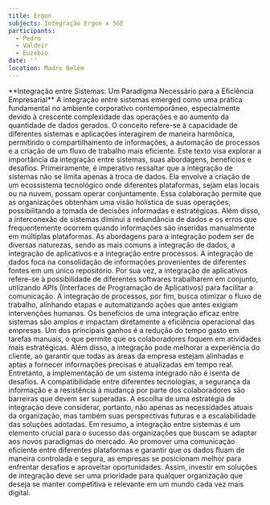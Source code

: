 ```yaml
---
title: Ergon
subjects: Integração Ergon x SGE
participants:
  - Pedro
  - Valdeir
  - Euzebio
date: ''
location: Madre Belém
---
```

\*\*Integração entre Sistemas: Um Paradigma Necessário para a Eficiência Empresarial\*\*
A integração entre sistemas emerged como uma prática fundamental no ambiente corporativo contemporâneo, especialmente devido à crescente complexidade das operações e ao aumento da quantidade de dados gerados. O conceito refere-se à capacidade de diferentes sistemas e aplicações interagirem de maneira harmônica, permitindo o compartilhamento de informações, a automação de processos e a criação de um fluxo de trabalho mais eficiente. Este texto visa explorar a importância da integração entre sistemas, suas abordagens, benefícios e desafios.
Primeiramente, é imperativo ressaltar que a integração de sistemas não se limita apenas à troca de dados. Ela envolve a criação de um ecossistema tecnológico onde diferentes plataformas, sejam elas locais ou na nuvem, possam operar conjuntamente. Essa colaboração permite que as organizações obtenham uma visão holística de suas operações, possibilitando a tomada de decisões informadas e estratégicas. Além disso, a interconexão de sistemas diminui a redundância de dados e os erros que frequentemente ocorrem quando informações são inseridas manualmente em múltiplas plataformas.
As abordagens para a integração podem ser de diversas naturezas, sendo as mais comuns a integração de dados, a integração de aplicativos e a integração entre processos. A integração de dados foca na consolidação de informações provenientes de diferentes fontes em um único repositório. Por sua vez, a integração de aplicativos refere-se à possibilidade de diferentes softwares trabalharem em conjunto, utilizando APIs (Interfaces de Programação de Aplicativos) para facilitar a comunicação. A integração de processos, por fim, busca otimizar o fluxo de trabalho, alinhando etapas e automatizando ações que antes exigiam intervenções humanas.
Os benefícios de uma integração eficaz entre sistemas são amplos e impactam diretamente a eficiência operacional das empresas. Um dos principais ganhos é a redução do tempo gasto em tarefas manuais, o que permite que os colaboradores foquem em atividades mais estratégicas. Além disso, a integração pode melhorar a experiência do cliente, ao garantir que todas as áreas da empresa estejam alinhadas e aptas a fornecer informações precisas e atualizadas em tempo real.
Entretanto, a implementação de um sistema integrado não é isenta de desafios. A compatibilidade entre diferentes tecnologias, a segurança da informação e a resistência à mudança por parte dos colaboradores são barreiras que devem ser superadas. A escolha de uma estratégia de integração deve considerar, portanto, não apenas as necessidades atuais da organização, mas também suas perspectivas futuras e a escalabilidade das soluções adotadas.
Em resumo, a integração entre sistemas é um elemento crucial para o sucesso das organizações que buscam se adaptar aos novos paradigmas do mercado. Ao promover uma comunicação eficiente entre diferentes plataformas e garantir que os dados fluam de maneira controlada e segura, as empresas se posicionam melhor para enfrentar desafios e aproveitar oportunidades. Assim, investir em soluções de integração deve ser uma prioridade para qualquer organização que deseja se manter competitiva e relevante em um mundo cada vez mais digital.